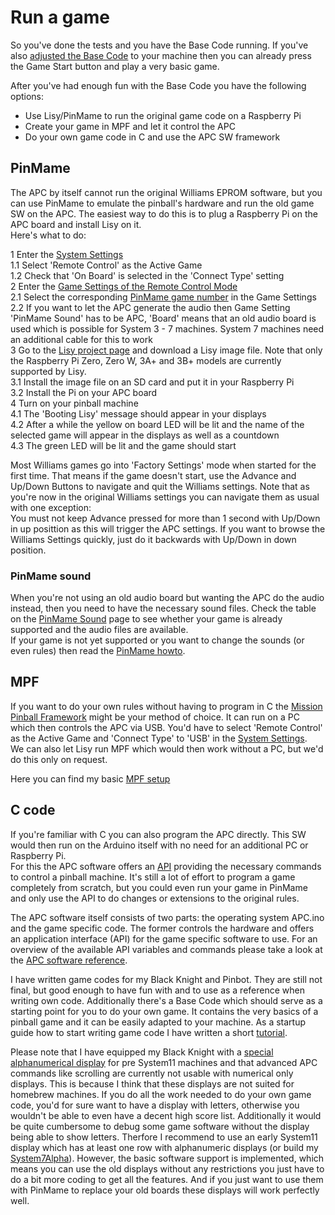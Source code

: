 # Run a game

So you've done the tests and you have the Base Code running. If you've also [adjusted the Base Code](https://github.com/AmokSolderer/APC/blob/V00.31/DOC/SetUpBC.md) to your machine then you can already press the Game Start button and play a very basic game.

After you've had enough fun with the Base Code you have the following options:

* Use Lisy/PinMame to run the original game code on a Raspberry Pi
* Create your game in MPF and let it control the APC
* Do your own game code in C and use the APC SW framework

## PinMame

The APC by itself cannot run the original Williams EPROM software, but you can use PinMame to emulate the pinball's hardware and run the old game SW on the APC. The easiest way to do this is to plug a Raspberry Pi on the APC board and install Lisy on it.  
Here's what to do:

1 Enter the [System Settings](https://github.com/AmokSolderer/APC/blob/V00.31/DOC/Settings.md#system-settings)  
1.1 Select 'Remote Control' as the Active Game  
1.2 Check that 'On Board' is selected in the 'Connect Type' setting  
2 Enter the [Game Settings of the Remote Control Mode](https://github.com/AmokSolderer/APC/blob/V00.31/DOC/Settings.md#game-settings-in-remote-control-mode)  
2.1 Select the corresponding [PinMame game number](https://github.com/AmokSolderer/APC/blob/V00.31/DOC/lisyminigames.csv) in the Game Settings  
2.2 If you want to let the APC generate the audio then Game Setting 'PinMame Sound' has to be APC, 'Board' means that an old audio board is used which is possible for System 3 - 7 machines. System 7 machines need an additional cable for this to work  
3 Go to the [Lisy project page](https://lisy.dev/apc.html) and download a Lisy image file. Note that only the Raspberry Pi Zero, Zero W, 3A+ and 3B+ models are currently supported by Lisy.  
3.1 Install the image file on an SD card and put it in your Raspberry Pi  
3.2 Install the Pi on your APC board  
4 Turn on your pinball machine  
4.1 The 'Booting Lisy' message should appear in your displays  
4.2 After a while the yellow on board LED will be lit and the name of the selected game will appear in the displays as well as a countdown  
4.3 The green LED will be lit and the game should start

Most Williams games go into 'Factory Settings' mode when started for the first time. That means if the game doesn't start, use the Advance and Up/Down Buttons to navigate and quit the Williams settings. Note that as you're now in the original Williams settings you can navigate them as usual with one exception:  
You must not keep Advance pressed for more than 1 second with Up/Down in up posittion as this will trigger the APC settings. If you want to browse the Williams Settings quickly, just do it backwards with Up/Down in down position.

### PinMame sound

When you're not using an old audio board but wanting the APC do the audio instead, then you need to have the necessary sound files. Check the table on the [PinMame Sound](https://github.com/AmokSolderer/APC/blob/V00.31/DOC/PinMame.md) page to see whether your game is already supported and the audio files are available.  
If your game is not yet supported or you want to change the sounds (or even rules) then read the [PinMame howto](https://github.com/AmokSolderer/APC/blob/V00.31/DOC/PinMame_howto.md).

## MPF

If you want to do your own rules without having to program in C the [Mission Pinball Framework](http://missionpinball.org/) might be your method of choice. It can run on a PC which then controls the APC via USB. You'd have to select 'Remote Control' as the Active Game and  'Connect Type' to 'USB' in the [System Settings](https://github.com/AmokSolderer/APC/blob/V00.31/DOC/Settings.md#system-settings).  
We can also let Lisy run MPF which would then work without a PC, but we'd do this only on request.

Here you can find my basic [MPF setup](https://github.com/AmokSolderer/APC/tree/master/DOC/Software/MPF)

## C code

If you're familiar with C you can also program the APC directly. This SW would then run on the Arduino itself with no need for an additional PC or Raspberry Pi.  
For this the APC software offers an [API](https://github.com/AmokSolderer/APC/tree/master/DOC/Software/APC_SW_reference.pdf) providing the necessary commands to control a pinball machine. It's still a lot of effort to program a game completely from scratch, but you could even run your game in PinMame and only use the API to do changes or extensions to the original rules.

The APC software itself consists of two parts: the operating system APC.ino and the game specific code. The former controls the hardware and offers an application interface (API) for the game specific software to use. For an overview of the available API variables and commands please take a look at the
[APC software reference](https://github.com/AmokSolderer/APC/blob/V00.31/DOC/Software/APC_SW_reference.pdf).

I have written game codes for my Black Knight and Pinbot. They are still not final, but good enough to have fun with and to use as a reference when writing own code. Additionally there's a Base Code which should serve as a starting point for you to do your own game. It contains the very basics of a pinball game and it can be easily adapted to your machine. As a startup guide how to start writing game code I have written a short [tutorial](https://github.com/AmokSolderer/APC/blob/V00.31/DOC/GameCodeTutorial.md).

Please note that I have equipped my Black Knight with a [special alphanumerical display](https://github.com/AmokSolderer/APC/blob/V00.31/DOC/Sys7Alpha.md) for pre System11 machines and that advanced APC commands like scrolling are currently not usable with numerical only displays. This is because I think that these displays are not suited for homebrew machines. If you do all the work needed to do your own game code, you'd for sure want to have a display with letters, otherwise you wouldn't be able to even have a decent high score list. Additionally it would be quite cumbersome to debug some game software without the display being able to show letters. Therfore I recommend to use an early System11 display which has at least one row with alphanumeric displays (or build my [System7Alpha](https://github.com/AmokSolderer/APC/tree/master/DOC/Hardware/Sys7Alpha)). However, the basic software support is implemented, which means you can use the old displays without any restrictions you just have to do a bit more coding to get all the features. And if you just want to use them with PinMame to replace your old boards these displays will work perfectly well.
